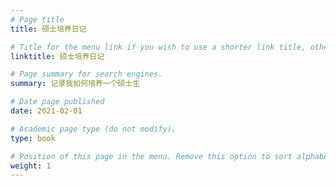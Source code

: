 ```yaml
---
# Page title
title: 硕士培养日记

# Title for the menu link if you wish to use a shorter link title, otherwise remove this option.
linktitle: 硕士培养日记

# Page summary for search engines.
summary: 记录我如何培养一个硕士生

# Date page published
date: 2021-02-01

# Academic page type (do not modify).
type: book

# Position of this page in the menu. Remove this option to sort alphabetically.
weight: 1
---
```

